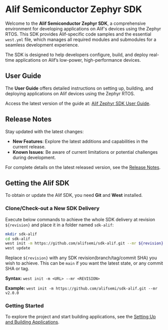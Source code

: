 # Alif Semiconductor Zephyr SDK

Welcome to the **Alif Semiconductor Zephyr SDK**, a comprehensive environment for developing applications on Alif's devices using the Zephyr RTOS. This SDK provides Alif-specific code samples and the essential `west.yml` file, which manages all required modules and submodules for a seamless development experience.

The SDK is designed to help developers configure, build, and deploy real-time applications on Alif’s low-power, high-performance devices.

## User Guide

The **User Guide** offers detailed instructions on setting up, building, and deploying applications on Alif devices using the Zephyr RTOS.

Access the latest version of the guide at: [Alif Zephyr SDK User Guide](https://github.com/alifsemi/sdk-alif/releases/download/v2.0.0/user_guide.pdf).

## Release Notes

Stay updated with the latest changes:

- **New Features**: Explore the latest additions and capabilities in the current release.
- **Known Issues**: Be aware of current limitations or potential challenges during development.

For complete details on the latest released version, see the [Release Notes](https://github.com/alifsemi/sdk-alif/releases/download/v2.0.0/release_notes.pdf).

## Getting the Alif SDK

To obtain or update the Alif SDK, you need **Git** and **West** installed.

### Clone/Check-out a New SDK Delivery

Execute below commands to achieve the whole SDK delivery at revision `${revision}` and place it in a folder named `sdk-alif`:

```bash
mkdir sdk-alif
cd sdk-alif
west init -m https://github.com/alifsemi/sdk-alif.git --mr ${revision}
west update
```
Replace `${revision}` with any SDK revision(branch/tag/commit SHA) you wish to achieve. This can be `main` if you want the latest state, or any commit SHA or tag.

**Syntax:**
```west init -m <URL> --mr <REVISION>```

**Example:**
```west init -m https://github.com/alifsemi/sdk-alif.git --mr v2.0.0```

### Getting Started

To explore the project and start building applications, see the [Setting Up and Building Applications](https://github.com/alifsemi/sdk-alif/blob/main/doc/user_guide/source/building_and_flashing.rst).
